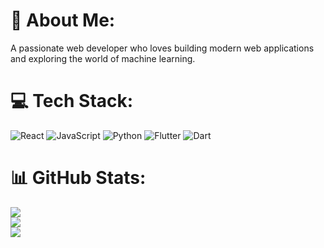 # 💫 About Me:
A passionate web developer who loves building modern web applications and exploring the world of machine learning.


# 💻 Tech Stack:
![React](https://img.shields.io/badge/react-%2320232a.svg?style=flat-square&logo=react&logoColor=%2361DAFB) ![JavaScript](https://img.shields.io/badge/javascript-%23323330.svg?style=flat-square&logo=javascript&logoColor=%23F7DF1E) ![Python](https://img.shields.io/badge/python-3670A0?style=flat-square&logo=python&logoColor=ffdd54) ![Flutter](https://img.shields.io/badge/Flutter-%2302569B.svg?style=flat-square&logo=Flutter&logoColor=white) ![Dart](https://img.shields.io/badge/dart-%230175C2.svg?style=flat-square&logo=dart&logoColor=white)
# 📊 GitHub Stats:
![](https://github-readme-stats.vercel.app/api?username=drynudle&theme=github_dark&hide_border=true&include_all_commits=false&count_private=true)<br/>
![](https://nirzak-streak-stats.vercel.app/?user=drynudle&theme=github_dark&hide_border=true)<br/>
![](https://github-readme-stats.vercel.app/api/top-langs/?username=drynudle&theme=github_dark&hide_border=true&include_all_commits=false&count_private=true&layout=compact)

<!-- Proudly created with GPRM ( https://gprm.itsvg.in ) -->
